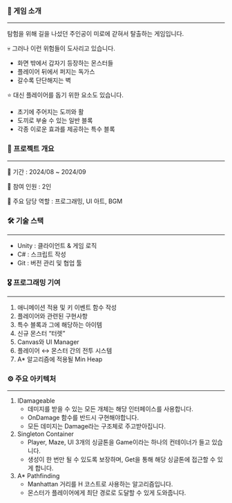 ### 💬 게임 소개

---

탐험을 위해 길을 나섰던 주인공이 미로에 갇혀서 탈출하는 게임입니다.

💀 그러나 이런 위험들이 도사리고 있습니다.

- 화면 밖에서 갑자기 등장하는 몬스터들
- 플레이어 뒤에서 퍼지는 독가스
- 갈수록 단단해지는 벽

⭐ 대신 플레이어를 돕기 위한 요소도 있습니다.

- 초기에 주어지는 도끼와 활
- 도끼로 부술 수 있는 일반 블록
- 각종 이로운 효과를 제공하는 특수 블록

### 📖 프로젝트 개요

---

📅 기간 : 2024/08 ~ 2024/09

👥 참여 인원 : 2인

💼 주요 담당 역할 : 프로그래밍, UI 아트, BGM

### 🛠️ 기술 스택

---

- Unity : 클라이언트 & 게임 로직
- C# : 스크립트 작성
- Git : 버전 관리 및 협업 툴

### 🎖️ 프로그래밍 기여

---

1. 애니메이션 적용 및 키 이벤트 함수 작성
2. 플레이어와 관련된 구현사항
3. 특수 블록과 그에 해당하는 아이템
4. 신규 몬스터 “터렛”
5. Canvas와 UI Manager
6. 플레이어 ↔ 몬스터 간의 전투 시스템
7. A* 알고리즘에 적용될 Min Heap

### ⚙️ 주요 아키텍처

---

1. IDamageable
    - 데미지를 받을 수 있는 모든 개체는 해당 인터페이스를 사용합니다.
    - OnDamage 함수를 반드시 구현해야합니다.
    - 모든 데미지는 Damage라는 구조체로 주고받아집니다.
2. Singleton Container
    - Player, Maze, UI 3개의 싱글톤을 Game이라는 하나의 컨테이너가 들고 있습니다.
    - 생성이 한 번만 될 수 있도록 보장하며, Get을 통해 해당 싱글톤에 접근할 수 있게 합니다.
3. A* Pathfinding
    - Manhattan 거리를 H 코스트로 사용하는 알고리즘입니다.
    - 몬스터가 플레이어에게 최단 경로로 도달할 수 있게 도와줍니다.
